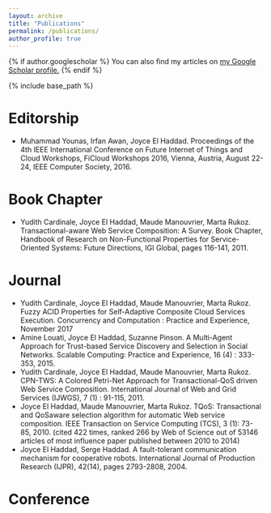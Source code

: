 ```yaml
---
layout: archive
title: "Publications"
permalink: /publications/
author_profile: true
---
```


{% if author.googlescholar %}
  You can also find my articles on <u><a href="{{author.googlescholar}}">my Google Scholar profile</a>.</u>
{% endif %}

{% include base_path %}


Editorship 
======
* Muhammad Younas, Irfan Awan, Joyce El Haddad. Proceedings of the 4th IEEE International Conference on Future Internet of Things and Cloud Workshops, FiCloud Workshops 2016, Vienna, Austria, August 22-24, IEEE Computer Society, 2016. 

Book Chapter 
======
* Yudith Cardinale, Joyce El Haddad, Maude Manouvrier, Marta Rukoz. Transactional-aware Web Service Composition: A Survey. Book Chapter, Handbook of Research on Non-Functional Properties for Service-Oriented Systems: Future Directions, IGI Global, pages 116-141, 2011.

Journal
======
* Yudith Cardinale, Joyce El Haddad, Maude Manouvrier, Marta Rukoz. Fuzzy ACID Properties for Self-Adaptive Composite Cloud Services Execution. Concurrency and Computation : Practice and Experience, November 2017
* Amine Louati, Joyce El Haddad, Suzanne Pinson. A Multi-Agent Approach for Trust-based Service Discovery and Selection in Social Networks. Scalable Computing: Practice and Experience, 16 (4) : 333-353, 2015. 
* Yudith Cardinale, Joyce El Haddad, Maude Manouvrier, Marta Rukoz. CPN-TWS: A Colored Petri-Net Approach for Transactional-QoS driven Web Service Composition. International Journal of Web and Grid Services (IJWGS), 7 (1) : 91-115, 2011.
* Joyce El Haddad, Maude Manouvrier, Marta Rukoz. TQoS: Transactional and QoSaware selection algorithm for automatic Web service composition. IEEE Transaction on Service Computing (TCS), 3 (1): 73-85, 2010. (cited 422 times, ranked 266 by Web of Science out of 53146 articles of most influence paper published between 2010 to 2014)
* Joyce El Haddad, Serge Haddad. A fault-tolerant communication mechanism for cooperative robots. International Journal of Production Research (IJPR), 42(14), pages 2793-2808, 2004.

Conference 
======
